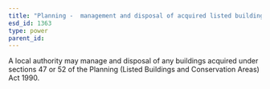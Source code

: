 ```yaml
---
title: "Planning -  management and disposal of acquired listed buildings"
esd_id: 1363
type: power
parent_id:  
---
```


A local authority may manage and disposal of any buildings acquired under sections 47 or 52 of the Planning (Listed Buildings and Conservation Areas) Act 1990.

